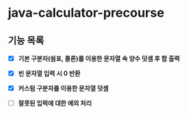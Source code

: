 # java-calculator-precourse

## 기능 목록

- [x] **기본 구분자(쉼표, 콜론)를 이용한 문자열 속 양수 덧셈 후 합 출력**

- [x] **빈 문자열 입력 시 0 반환**

- [x] **커스텀 구분자를 이용한 문자열 덧셈**

- [ ] **잘못된 입력에 대한 예외 처리**
